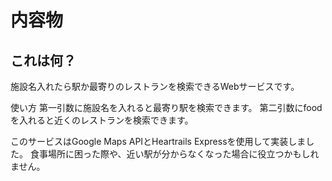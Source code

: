 # 内容物

## これは何？
施設名入れたら駅か最寄りのレストランを検索できるWebサービスです。

使い方
第一引数に施設名を入れると最寄り駅を検索できます。
第二引数にfoodを入れると近くのレストランを検索できます。

このサービスはGoogle Maps APIとHeartrails Expressを使用して実装しました。
食事場所に困った際や、近い駅が分からなくなった場合に役立つかもしれません。
